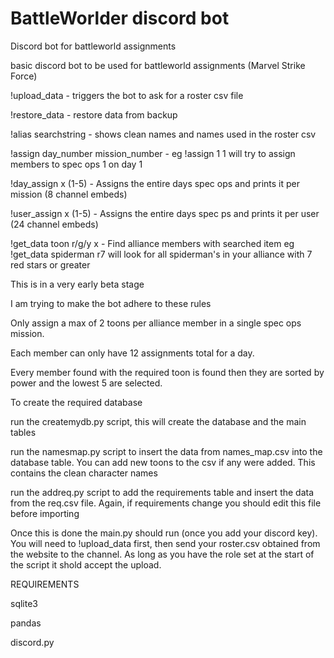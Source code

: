 # BattleWorlder discord bot
Discord bot for battleworld assignments

basic discord bot to be used for battleworld assignments (Marvel Strike Force)

!upload_data - triggers the bot to ask for a roster csv file

!restore_data - restore data from backup

!alias searchstring - shows clean names and names used in the roster csv

!assign day_number mission_number - eg !assign 1 1 will try to assign members to spec ops 1 on day 1

!day_assign x (1-5) - Assigns the entire days spec ops and prints it per mission (8 channel embeds)

!user_assign x (1-5) - Assigns the entire days spec ps and prints it per user (24 channel embeds)

!get_data toon r/g/y x - Find alliance members with searched item eg !get_data spiderman r7 will look for all spiderman's in your alliance with 7 red stars or greater

This is in a very early beta stage

I am trying to make the bot adhere to these rules

Only assign a max of 2 toons per alliance member in a single spec ops mission.

Each member can only have 12 assignments total for a day.

Every member found with the required toon is found then they are sorted by power and the lowest 5 are selected.

To create the required database

run the createmydb.py script, this will create the database and the main tables

run the namesmap.py script to insert the data from names_map.csv into the database table. You can add new toons to the csv if any were added. This contains the clean character names

run the addreq.py script to add the requirements table and insert the data from the req.csv file. Again, if requirements change you should edit this file before importing

Once this is done the main.py should run (once you add your discord key). You will need to !upload_data first, then send your roster.csv obtained from the website to the channel. As long as you have the role set at the start of the script it shold accept the upload.


REQUIREMENTS

sqlite3

pandas

discord.py

